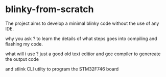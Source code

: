 # blinky-from-scratch

The project aims to develop a minimal blinky code without the use of any IDE. 

why you ask ? to learn the details of what steps goes into compiling and flashing my code.

what will i use ? just a good old text editior and gcc compiler to genereate the output code 

and stlink CLI utilty to program the STM32F746 board 